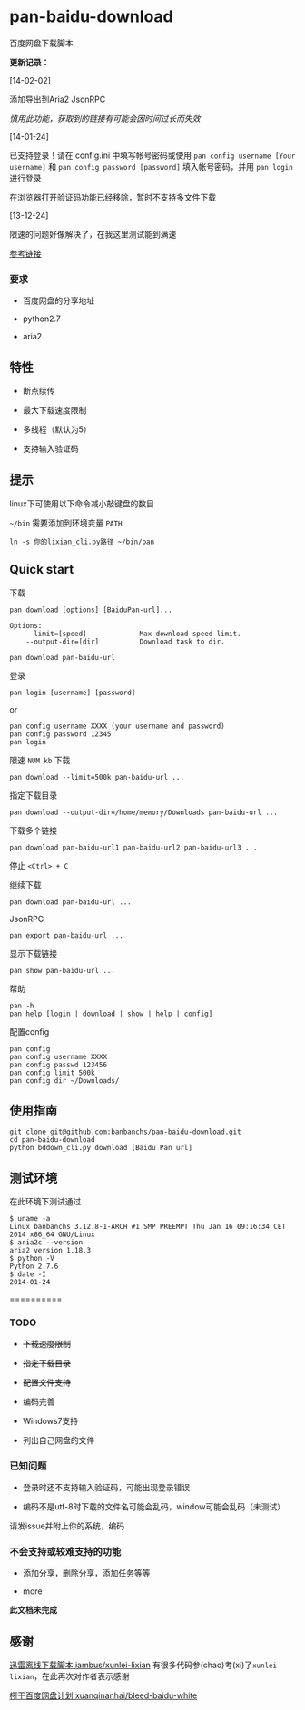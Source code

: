 pan-baidu-download
==================

百度网盘下载脚本

**更新记录：**

[14-02-02]

添加导出到Aria2 JsonRPC

*慎用此功能，获取到的链接有可能会因时间过长而失效*

[14-01-24]

已支持登录！请在 config.ini 中填写帐号密码或使用 `pan config username [Your username]` 和 `pan config password [password]` 填入帐号密码，并用 `pan login` 进行登录

 在浏览器打开验证码功能已经移除，暂时不支持多文件下载

[13-12-24]

限速的问题好像解决了，在我这里测试能到满速

[参考链接](http://userscripts.org/topics/136081)

### 要求

- 百度网盘的分享地址

- python2.7

- aria2


## 特性

- 断点续传

- 最大下载速度限制

- 多线程（默认为5）

- 支持输入验证码

## 提示

linux下可使用以下命令减小敲键盘的数目

`~/bin` 需要添加到环境变量 `PATH`

```
ln -s 你的lixian_cli.py路径 ~/bin/pan
```

## Quick start

下载

```
pan download [options] [BaiduPan-url]...

Options:
    --limit=[speed]             Max download speed limit.
    --output-dir=[dir]          Download task to dir.
```

    pan download pan-baidu-url

登录

    pan login [username] [password]

or

    pan config username XXXX (your username and password)
    pan config password 12345
	pan login

限速 `NUM kb` 下载

    pan download --limit=500k pan-baidu-url ...

指定下载目录

    pan download --output-dir=/home/memory/Downloads pan-baidu-url ...

下载多个链接

    pan download pan-baidu-url1 pan-baidu-url2 pan-baidu-url3 ...

停止 `<Ctrl> + C`

继续下载

    pan download pan-baidu-url ...

JsonRPC

    pan export pan-baidu-url ...

显示下载链接

    pan show pan-baidu-url ...

帮助

    pan -h
    pan help [login | download | show | help | config]

配置config

    pan config
    pan config username XXXX
    pan config passwd 123456
    pan config limit 500k
    pan config dir ~/Downloads/

## 使用指南

    git clone git@github.com:banbanchs/pan-baidu-download.git
    cd pan-baidu-download
    python bddown_cli.py download [Baidu Pan url]


## 测试环境

在此环境下测试通过

```
$ uname -a
Linux banbanchs 3.12.8-1-ARCH #1 SMP PREEMPT Thu Jan 16 09:16:34 CET 2014 x86_64 GNU/Linux
$ aria2c --version
aria2 version 1.18.3
$ python -V
Python 2.7.6
$ date -I
2014-01-24
```


==========

### TODO

- ~~下载速度限制~~

- ~~指定下载目录~~

- ~~配置文件支持~~

- 编码完善

- Windows7支持

- 列出自己网盘的文件

### 已知问题

- 登录时还不支持输入验证码，可能出现登录错误

- 编码不是utf-8时下载的文件名可能会乱码，window可能会乱码（未测试）

请发issue并附上你的系统，编码

### 不会支持或较难支持的功能

- 添加分享，删除分享，添加任务等等

- more

**此文档未完成**

## 感谢

[迅雷离线下载脚本 iambus/xunlei-lixian](https://github.com/iambus/xunlei-lixian)
有很多代码参(chao)考(xi)了`xunlei-lixian`，在此再次对作者表示感谢

[榨干百度网盘计划 xuanqinanhai/bleed-baidu-white](https://github.com/xuanqinanhai/bleed-baidu-white)


